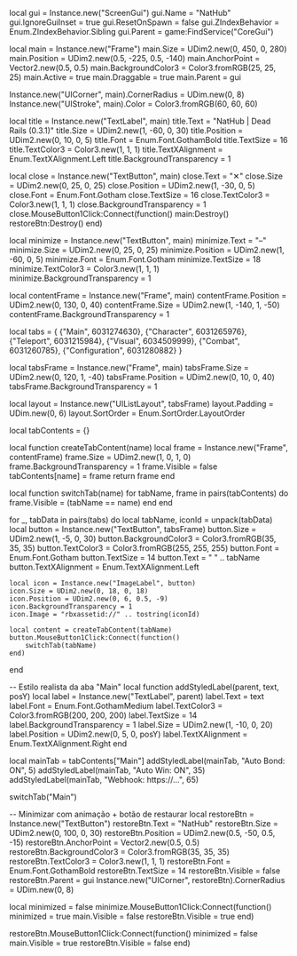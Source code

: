 local gui = Instance.new("ScreenGui")
gui.Name = "NatHub"
gui.IgnoreGuiInset = true
gui.ResetOnSpawn = false
gui.ZIndexBehavior = Enum.ZIndexBehavior.Sibling
gui.Parent = game:FindService("CoreGui")

local main = Instance.new("Frame")
main.Size = UDim2.new(0, 450, 0, 280)
main.Position = UDim2.new(0.5, -225, 0.5, -140)
main.AnchorPoint = Vector2.new(0.5, 0.5)
main.BackgroundColor3 = Color3.fromRGB(25, 25, 25)
main.Active = true
main.Draggable = true
main.Parent = gui

Instance.new("UICorner", main).CornerRadius = UDim.new(0, 8)
Instance.new("UIStroke", main).Color = Color3.fromRGB(60, 60, 60)

local title = Instance.new("TextLabel", main)
title.Text = "NatHub | Dead Rails (0.3.1)"
title.Size = UDim2.new(1, -60, 0, 30)
title.Position = UDim2.new(0, 10, 0, 5)
title.Font = Enum.Font.GothamBold
title.TextSize = 16
title.TextColor3 = Color3.new(1, 1, 1)
title.TextXAlignment = Enum.TextXAlignment.Left
title.BackgroundTransparency = 1

local close = Instance.new("TextButton", main)
close.Text = "✕"
close.Size = UDim2.new(0, 25, 0, 25)
close.Position = UDim2.new(1, -30, 0, 5)
close.Font = Enum.Font.Gotham
close.TextSize = 16
close.TextColor3 = Color3.new(1, 1, 1)
close.BackgroundTransparency = 1
close.MouseButton1Click:Connect(function()
	main:Destroy()
	restoreBtn:Destroy()
end)

local minimize = Instance.new("TextButton", main)
minimize.Text = "–"
minimize.Size = UDim2.new(0, 25, 0, 25)
minimize.Position = UDim2.new(1, -60, 0, 5)
minimize.Font = Enum.Font.Gotham
minimize.TextSize = 18
minimize.TextColor3 = Color3.new(1, 1, 1)
minimize.BackgroundTransparency = 1

local contentFrame = Instance.new("Frame", main)
contentFrame.Position = UDim2.new(0, 130, 0, 40)
contentFrame.Size = UDim2.new(1, -140, 1, -50)
contentFrame.BackgroundTransparency = 1

local tabs = {
	{"Main", 6031274630},
	{"Character", 6031265976},
	{"Teleport", 6031215984},
	{"Visual", 6034509999},
	{"Combat", 6031260785},
	{"Configuration", 6031280882}
}

local tabsFrame = Instance.new("Frame", main)
tabsFrame.Size = UDim2.new(0, 120, 1, -40)
tabsFrame.Position = UDim2.new(0, 10, 0, 40)
tabsFrame.BackgroundTransparency = 1

local layout = Instance.new("UIListLayout", tabsFrame)
layout.Padding = UDim.new(0, 6)
layout.SortOrder = Enum.SortOrder.LayoutOrder

local tabContents = {}

local function createTabContent(name)
	local frame = Instance.new("Frame", contentFrame)
	frame.Size = UDim2.new(1, 0, 1, 0)
	frame.BackgroundTransparency = 1
	frame.Visible = false
	tabContents[name] = frame
	return frame
end

local function switchTab(name)
	for tabName, frame in pairs(tabContents) do
		frame.Visible = (tabName == name)
	end
end

for _, tabData in pairs(tabs) do
	local tabName, iconId = unpack(tabData)
	local button = Instance.new("TextButton", tabsFrame)
	button.Size = UDim2.new(1, -5, 0, 30)
	button.BackgroundColor3 = Color3.fromRGB(35, 35, 35)
	button.TextColor3 = Color3.fromRGB(255, 255, 255)
	button.Font = Enum.Font.Gotham
	button.TextSize = 14
	button.Text = "    " .. tabName
	button.TextXAlignment = Enum.TextXAlignment.Left

	local icon = Instance.new("ImageLabel", button)
	icon.Size = UDim2.new(0, 18, 0, 18)
	icon.Position = UDim2.new(0, 6, 0.5, -9)
	icon.BackgroundTransparency = 1
	icon.Image = "rbxassetid://" .. tostring(iconId)

	local content = createTabContent(tabName)
	button.MouseButton1Click:Connect(function()
		switchTab(tabName)
	end)
end

-- Estilo realista da aba "Main"
local function addStyledLabel(parent, text, posY)
	local label = Instance.new("TextLabel", parent)
	label.Text = text
	label.Font = Enum.Font.GothamMedium
	label.TextColor3 = Color3.fromRGB(200, 200, 200)
	label.TextSize = 14
	label.BackgroundTransparency = 1
	label.Size = UDim2.new(1, -10, 0, 20)
	label.Position = UDim2.new(0, 5, 0, posY)
	label.TextXAlignment = Enum.TextXAlignment.Right
end

local mainTab = tabContents["Main"]
addStyledLabel(mainTab, "Auto Bond: ON", 5)
addStyledLabel(mainTab, "Auto Win: ON", 35)
addStyledLabel(mainTab, "Webhook: https://...", 65)

switchTab("Main")

-- Minimizar com animação + botão de restaurar
local restoreBtn = Instance.new("TextButton")
restoreBtn.Text = "NatHub"
restoreBtn.Size = UDim2.new(0, 100, 0, 30)
restoreBtn.Position = UDim2.new(0.5, -50, 0.5, -15)
restoreBtn.AnchorPoint = Vector2.new(0.5, 0.5)
restoreBtn.BackgroundColor3 = Color3.fromRGB(35, 35, 35)
restoreBtn.TextColor3 = Color3.new(1, 1, 1)
restoreBtn.Font = Enum.Font.GothamBold
restoreBtn.TextSize = 14
restoreBtn.Visible = false
restoreBtn.Parent = gui
Instance.new("UICorner", restoreBtn).CornerRadius = UDim.new(0, 8)

local minimized = false
minimize.MouseButton1Click:Connect(function()
	minimized = true
	main.Visible = false
	restoreBtn.Visible = true
end)

restoreBtn.MouseButton1Click:Connect(function()
	minimized = false
	main.Visible = true
	restoreBtn.Visible = false
end)
